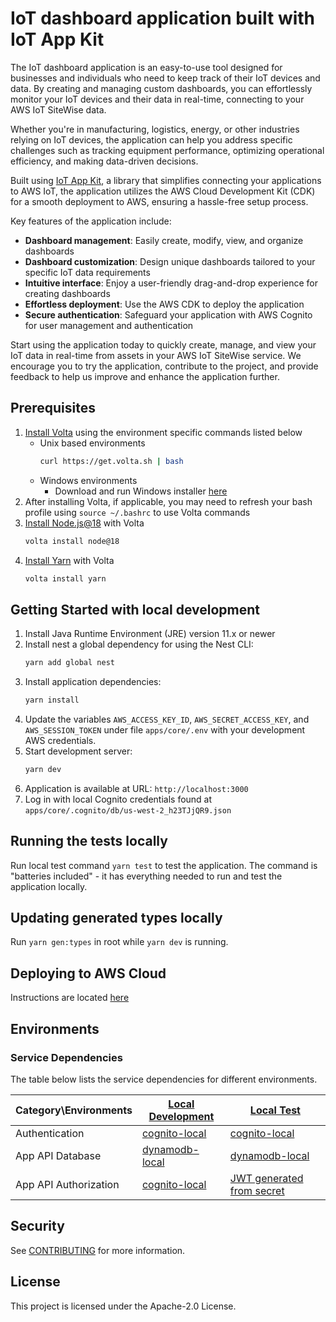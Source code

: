 # IoT dashboard application built with IoT App Kit

The IoT dashboard application is an easy-to-use tool designed for businesses and individuals who need to keep track of their IoT devices and data. By creating and managing custom dashboards, you can effortlessly monitor your IoT devices and their data in real-time, connecting to your AWS IoT SiteWise data.

Whether you're in manufacturing, logistics, energy, or other industries relying on IoT devices, the application can help you address specific challenges such as tracking equipment performance, optimizing operational efficiency, and making data-driven decisions.

Built using [IoT App Kit](https://github.com/awslabs/iot-app-kit), a library that simplifies connecting your applications to AWS IoT, the application utilizes the AWS Cloud Development Kit (CDK) for a smooth deployment to AWS, ensuring a hassle-free setup process.

Key features of the application include:
- **Dashboard management**: Easily create, modify, view, and organize dashboards
- **Dashboard customization**: Design unique dashboards tailored to your specific IoT data requirements
- **Intuitive interface**: Enjoy a user-friendly drag-and-drop experience for creating dashboards
- **Effortless deployment**: Use the AWS CDK to deploy the application
- **Secure authentication**: Safeguard your application with AWS Cognito for user management and authentication

Start using the application today to quickly create, manage, and view your IoT data in real-time from assets in your AWS IoT SiteWise service. We encourage you to try the application, contribute to the project, and provide feedback to help us improve and enhance the application further.

## Prerequisites

1. [Install Volta](https://docs.volta.sh/guide/getting-started) using the environment specific commands listed below
   * Unix based environments
      ```sh
      curl https://get.volta.sh | bash
      ```
   * Windows environments
      * Download and run Windows installer [here](https://docs.volta.sh/guide/getting-started)
1. After installing Volta, if applicable, you may need to refresh your bash profile using `source ~/.bashrc` to use Volta commands
1. [Install Node.js@18](https://docs.volta.sh/guide/#features) with Volta
   ```sh
   volta install node@18
   ```
1. [Install Yarn](https://docs.volta.sh/guide/#features) with Volta 
   ```sh
   volta install yarn
   ```

## Getting Started with local development

1. Install Java Runtime Environment (JRE) version 11.x or newer
1. Install nest a global dependency for using the Nest CLI:
   ```sh
   yarn add global nest
   ```
1. Install application dependencies:
   ```sh
   yarn install
   ```
1. Update the variables `AWS_ACCESS_KEY_ID`, `AWS_SECRET_ACCESS_KEY`, and `AWS_SESSION_TOKEN` under file `apps/core/.env` with your development AWS credentials.
1. Start development server:
   ```sh
   yarn dev
   ```
1. Application is available at URL: `http://localhost:3000`
1. Log in with local Cognito credentials found at `apps/core/.cognito/db/us-west-2_h23TJjQR9.json`

## Running the tests locally

Run local test command `yarn test` to test the application. The command is "batteries included" - it has everything needed to run and test the application locally.

## Updating generated types locally

Run `yarn gen:types` in root while `yarn dev` is running.

## Deploying to AWS Cloud

Instructions are located [here](https://github.com/awslabs/iot-application/blob/main/deploymentguide/README.md)

## Environments

### Service Dependencies

The table below lists the service dependencies for different environments.

| Category\Environments | [Local Development](#getting-started-with-local-development)   | [Local Test](#running-the-tests-locally)                              |
| --------------------- | -------------------------------------------------------------- | --------------------------------------------------------------------- |
| Authentication        | [cognito-local](https://www.npmjs.com/package/cognito-local)   | [cognito-local](https://www.npmjs.com/package/cognito-local)          |
| App API Database      | [dynamodb-local](https://www.npmjs.com/package/dynamodb-local) | [dynamodb-local](https://www.npmjs.com/package/dynamodb-local)        |
| App API Authorization | [cognito-local](https://www.npmjs.com/package/cognito-local)   | [JWT generated from secret](./apps/core/src/testing/jwt-generator.ts) |

## Security

See [CONTRIBUTING](CONTRIBUTING.md#security-issue-notifications) for more information.

## License

This project is licensed under the Apache-2.0 License.